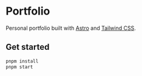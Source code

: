 # Portfolio

Personal portfolio built with [Astro](https://astro.build/) and [Tailwind CSS](https://tailwindcss.com/).

## Get started

```bash
pnpm install
pnpm start
```
